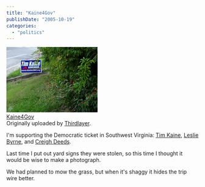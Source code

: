 ```yaml
---
title: "Kaine4Gov"
publishDate: "2005-10-19"
categories: 
  - "politics"
---
```


[![](images/54148389_d56c1d59dd_m.jpg)](http://www.flickr.com/photos/54325514@N00/54148389/ "photo sharing")  
[Kaine4Gov](http://www.flickr.com/photos/54325514@N00/54148389/)  
Originally uploaded by [Thirdlayer](http://www.flickr.com/people/54325514@N00/).

I'm supporting the Democratic ticket in Southwest Virginia: [Tim Kaine](http://www.kaine2005.org/home.php), [Leslie Byrne](http://www.lesliebyrne.org/site/PageServer), and [Creigh Deeds](http://www.creighdeeds.com/).  
  
Last time I put out yard signs they were stolen, so this time I thought it would be wise to make a photograph.  
  
We had planned to mow the grass, but when it's shaggy it hides the trip wire better.
